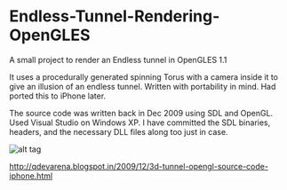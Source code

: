 Endless-Tunnel-Rendering-OpenGLES
=================================

A small project to render an Endless tunnel in OpenGLES 1.1

It uses a procedurally generated spinning Torus with a camera inside it to give an illusion of an endless tunnel. Written with portability in mind. Had ported this to iPhone later.

The source code was written back in Dec 2009 using SDL and OpenGL. Used Visual Studio on Windows XP. I have committed the SDL binaries, headers, and the necessary DLL files along too just in case.

![alt tag](http://3.bp.blogspot.com/_Oht2jqXG8Hw/Sy29-rHRiYI/AAAAAAAABSg/P14ZqidEsJA/s320/tunnel.jpg)


http://qdevarena.blogspot.in/2009/12/3d-tunnel-opengl-source-code-iphone.html
